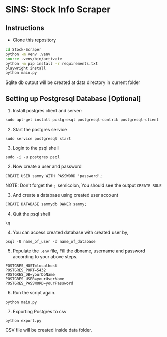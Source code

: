 # SINS: Stock Info Scraper

## Instructions

- Clone this repository

```bash
cd Stock-Scraper
python -m venv .venv
source .venv/bin/activate
python -m pip install -r requirements.txt
playwright install
python main.py
```

Sqlite db output will be created at data directory in current folder

## Setting up Postgresql Database [Optional]

1. Install postgres client and server:

```
sudo apt-get install postgresql postgresql-contrib postgresql-client
```

2. Start the postgres service

```
sudo service postgresql start
```    

3. Login to the psql shell

```
sudo -i -u postgres psql
```

2. Now create a user and password

```
CREATE USER sammy WITH PASSWORD 'password';
```

NOTE: Don't forget the `;` semicolon, You should see the output `CREATE ROLE`

3. And create a database using created user account

```
CREATE DATABASE sammydb OWNER sammy;
```

4. Quit the psql shell

```
\q
```

4. You can access created database with created user by,

```
psql -U name_of_user -d name_of_database
```

5. Populate the `.env` file, Fill the dbname, username and password according to your above steps.

```
POSTGRES_HOST=localhost
POSTGRES_PORT=5432
POSTGRES_DB=yourDbName
POSTGRES_USER=yourUserName
POSTGRES_PASSWORD=yourPassword
```

6. Run the script again.

```
python main.py
```

7. Exporting Postgres to csv

```
python export.py
```

CSV file will be created inside data folder.
